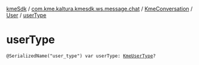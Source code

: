 [kmeSdk](../../../index.md) / [com.kme.kaltura.kmesdk.ws.message.chat](../../index.md) / [KmeConversation](../index.md) / [User](index.md) / [userType](./user-type.md)

# userType

`@SerializedName("user_type") var userType: `[`KmeUserType`](../../../com.kme.kaltura.kmesdk.ws.message.type/-kme-user-type/index.md)`?`